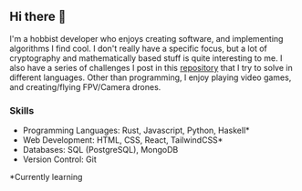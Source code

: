 ## Hi there 👋
I'm a hobbist developer who enjoys creating software, and implementing algorithms I find cool. I don't really have a specific focus, but a lot of cryptography and mathematically based stuff is quite interesting to me. I also have a series of challenges I post in this [repository](https://github.com/ImmutableVariable/Coding-Challenges) that I try to solve in different languages. Other than programming, I enjoy playing video games, and creating/flying FPV/Camera drones.

### Skills
- Programming Languages: Rust, Javascript, Python, Haskell*
- Web Development: HTML, CSS, React, TailwindCSS*
- Databases: SQL (PostgreSQL), MongoDB
- Version Control: Git

*Currently learning
